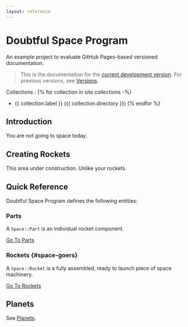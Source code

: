 ```yaml
---
layout: reference
---
```


# Doubtful Space Program

An example project to evaluate GitHub Pages-based versioned documentation.

> This is the documentation for the
> [current development version](https://github.com/sleepingkingstudios/docs-test).
> For previous versions, see [Versions]({{site.baseurl}}/versions).

Collections
: {% for collection in site.collections -%}
  - {{ collection.label }} ({{ collection.directory }})
  {% endfor %}

## Introduction

You are not going to space today.

## Creating Rockets

This area under construction. Unlike your rockets.

## Quick Reference

Doubtful Space Program defines the following entities:

### Parts

A `Space::Part` is an individual rocket component.

[Go To Parts](./reference/part)

### Rockets {#space-goers}

A `Space::Rocket` is a fully assembled, ready to launch piece of space machinery.

[Go To Rockets](./reference/rocket)

## Planets

See [Planets](./planets).

